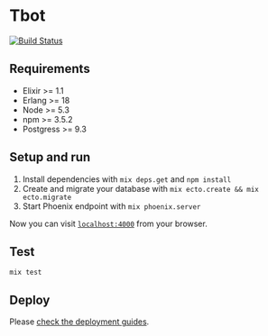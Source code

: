 # Tbot

[![Build Status](https://travis-ci.org/col/tbot.svg)](https://travis-ci.org/col/tbot)

## Requirements
  - Elixir >= 1.1
  - Erlang >= 18
  - Node >= 5.3
  - npm >= 3.5.2
  - Postgress >= 9.3
  
## Setup and run

  1. Install dependencies with `mix deps.get` and `npm install`
  2. Create and migrate your database with `mix ecto.create && mix ecto.migrate`
  3. Start Phoenix endpoint with `mix phoenix.server`

Now you can visit [`localhost:4000`](http://localhost:4000) from your browser.

## Test 

`mix test`

## Deploy

Please [check the deployment guides](https://gist.github.com/col/5c598560770465cef98b).
